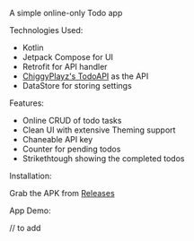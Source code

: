A simple online-only Todo app


Technologies Used:
- Kotlin
- Jetpack Compose for UI
- Retrofit for API handler
- [ChiggyPlayz's TodoAPI](https://github.com/Chiggy-Playz/Todo-API) as the API
- DataStore for storing settings


Features:
- Online CRUD of todo tasks
- Clean UI with extensive Theming support
- Chaneable API key
- Counter for pending todos
- Strikethtough showing the completed todos


Installation:

Grab the APK from [Releases](https://github.com/GurvirS9/ComposeTodoAppC/releases/)


App Demo:

// to add
